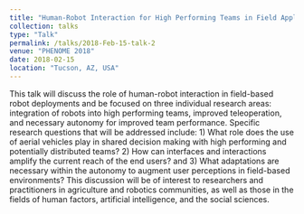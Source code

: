 ```yaml
---
title: "Human-Robot Interaction for High Performing Teams in Field Applications"
collection: talks
type: "Talk"
permalink: /talks/2018-Feb-15-talk-2
venue: "PHENOME 2018"
date: 2018-02-15
location: "Tucson, AZ, USA"
---
```


This talk will discuss the role of human-robot interaction in field-based robot deployments and be focused on three individual research areas: integration of robots into high performing teams, improved teleoperation, and necessary autonomy for improved team performance. Specific research questions that will be addressed include: 1) What role does the use of aerial vehicles play in shared decision making with high performing and potentially distributed teams?  2) How can interfaces and interactions amplify the current reach of the end users? and 3) What adaptations are necessary within the autonomy to augment user perceptions in field-based environments? This discussion will be of interest to researchers and practitioners in agriculture and robotics communities, as well as those in the fields of human factors, artificial intelligence, and the social sciences.
